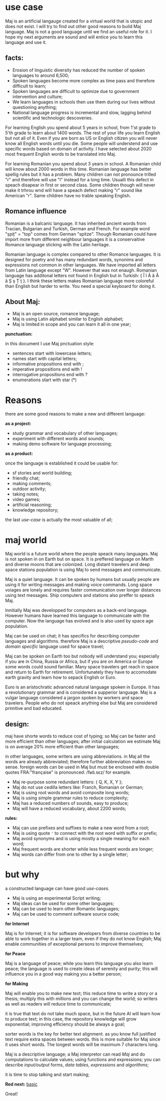 # use case

Maj is an artificial langauge created for a virtual world that is utopic and does not exist. I will try to find out other good reasons to build Maj language. Maj is not a good language until we find an useful role for it. I hope my next arguments are sound and will entice you to learn this language and use it.

## facts:

* Erosion of linguistic diversity has reduced the number of spoken languages to around 6,500;
* Spoken languages become more complex as time pass and therefore difficult to learn;
* Spoken languages are difficult to optimize due to government intervention and culture;
* We learn languages in schools then use them during our lives without questioning anything;
* National language progress is incremental and slow, lagging behind scientific and technologic descoveries.

For learning English you spend about 5 years in school, from 1'st grade to 5'th grade to learn about 1400 words. The rest of your life you learn English but not all of it. Even if you are born as US or English citizen you will never know all English words until you die. Some people will understend and use specific words based on domain of activity. I have selected about 2020 most frequent English words to be translated into Maj.

For learning Romanian you spend about 3 years in school. A Romanian child will know about 2000 words in this time. Romanian language has better spellig rules but it has a problem. Many children can not pronounce trilled "r" and therefore will use "l" instead for a long time. Usualli this defect in speach disapear in first or second class. Some children though will never make it trhrou wnd will have a speach defect making "r" sound like American "r". Same children have no trable speaking English.

## Romance influence

Romanian is a balcanic language. It has inherited ancient words from Tracian, Bulgarian and Turkish, German and French. For example word "șpiț" = "top" comes from German "spitze". Though Romanian could have import more from different neighbour languages it is a conservaitive Romance language sticking with the Latin heritage.

Romanian language is complex compared to other Romance languages. It is designed for poetry and has many redundant words, synonims and expressions not common in other languages. We have imported all letters from Latin language except "W". However that was not enaugh. Romanian language has additonal letters not found in English but in Turkish:  { Î î Ă ă Â â Ș ș Ț ț }. I think these letters makes Romanian language more coloreful than English but harder to write. You need a special keyboard for doing it.


## About Maj:

* Maj is an open source, romance language;
* Maj is using Latin alphabet similar to English alphabet;
* Maj is limited in scope and you can learn it all in one year;

**punctuation:**

in this document I use Maj pnctuation style:

* sentences start with lowercase letters;
* names start with capital letters;
* informative propositions end with ;
* imperative propositions end with !
* interrogative propositions end with ?
* enumerations start with star (*)

# Reasons

there are some good reasons to make a new and different language:

**as a project:**

* study grammar and vocabulary of other languages;
* experiment with different words and sounds;
* making demo software for language processing;

**as a product:**

once the language is established it could be usable for:

* sf stories and world building;
* friendly chat;
* making comments;
* outdoor activity;
* taking notes;
* video games;
* artificial reasoning;
* knowledge repository;

the last _use-case_ is actually the most valuable of all;

# maj world

Maj world is a future world where the people speack many languages. Maj is not spoken in on Earth but on space. It is preffered language on Marth and diverse moons that are colonized. Long distant travelers and deep space stations population is using Maj to send messages and communicate.

Maj is a quiet language. It can be spoken by humans but usually people are using it for writing messages and making voice commands. Long space voiages are lonely and requires faster communication over longer distances using text messages. Ship computers and stations also preffer to speack Maj.

Innitially Maj was developped for computers as a back-end language. However humans have learned this language to communicate with the computer. Now the language has evolved and is also used by space age population.

Maj can be used on chat; it has specifics for describing computer languages and algorithms. therefore Maj is a descriptive _pseudo-code_ and _domain specific_ language used for space travel; 

Maj can be spoken on Earth too but nobody will understand you; especially if you are in China, Russia or Africa, but if you are on America or Europe some words could sound familiar. Many space travelers get reach in space and return to Earth for retirement. Unfortunately they have to accomodate earth gravity and learn how to sepack English or Euro. 

Euro is an aristochratic advanced natural language spoken in Europe. It has a revolutionary grammar and is considered a supperior language. Maj is a vulgar language considered a jargon spoken by workers and space travelers. People who do not speack anything else but Maj are considered primitive and bad educated.


## design:

maj have shorte words to reduce cost of typing; so Maj can be faster and more efficient than other languages; after initial calculation we estimate Maj is on average 20% more efficient than other languages;

in other languages, some writers are using abbreviations. in Maj all the words are already abbreviated; therefore further abbreviation makes no sense. foreign words can be used in Maj but must be enclosed with double quotes FRA:"française" is pronounced: /fʁɑ̃.sɛz/ for example. 


* Maj re-purpose some redundant letters: { Q, K, X, Y };
* Maj do not use cedilla letters like: Franch, Romanian or German;
* Maj is using root words and avoid composite long words;
* Maj is using simple grammar rules to reduce complexity;
* Maj has a reduced numbers of sounds, easy to produce;
* Maj will have a reduced vocabulary, about 2200 words;

**rules:**

* Maj can use prefixes and suffixes to make a new word from a root;
* Maj is using quote `'` to connect with the root word with suffix or prefix;
* Maj avoid synonyms and is using mostly a single meaning for each word;
* Maj frequent words are shorter while less frequent words are longer;
* Maj words can differ from one to other by a single letter;

# but why

a constructed language can have good _use-cases_.

* Maj is using an experimental Script writing;
* Maj ideas can be used for some other languages;
* Maj can be used to learn other Romantic languages;
* Maj can be used to comment software source code;

**for Internet**

Maj is for Internet; it is for software developers from diverse countries to be able to work together in a larger team, even if they do not know English; Maj enable communities of exceptional persons to improve themselves;

**for Peace**

Maj is a language of peace; while you learn this language you also learn peace; the language is used to create ideas of serenity and purity; this will influence you in a good way making you a better person;

**for Making**

Maj will enable you to make new text; this reduce time to write a story or a thesis; multiply this with millions and you can change the world; so writers as well as readers will reduce time to communicate;

it is true that text do not take much space, but in the future AI will learn how to produce text; in this case, the repository knowledge will grow exponential; improving efficiency should be always a goal;

sorter words is the key for better text alignment. as you know full justified text require extra spaces between words. this is more suitable for Maj since it uses short words. The longest words will be maximum 7 characters long.

Maj is a descriptive language; a Maj interpretor can read _Maj_ and do computations to calculate values; using functions and expressions; you can describe _input/output_ forms, _data tables_, _expressions_ and _algorithms_;

it is time to stop talking and start making;

**Red next:** [basic](basic.md)

Great!

